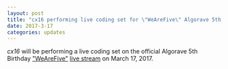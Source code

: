 ```yaml
---
layout: post
title: "cx16 performing live coding set for \"WeAreFive\" Algorave 5th Birthday Live Stream"
date: 2017-3-17
categories: updates
---
```


_cx16_ will be performing a live coding set on the official Algorave 5th Birthday ["WeAreFive"](https://algorave.com/wearefive/) [live stream](https://youtu.be/cOuK17OqTck?list=PLMBIpibV-wQKbbM_uOQpa62QmctO4psgQ) on March 17, 2017.
